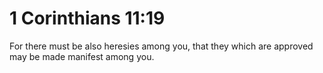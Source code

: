 # 1 Corinthians 11:19

For there must be also heresies among you, that they which are approved may be made manifest among you.